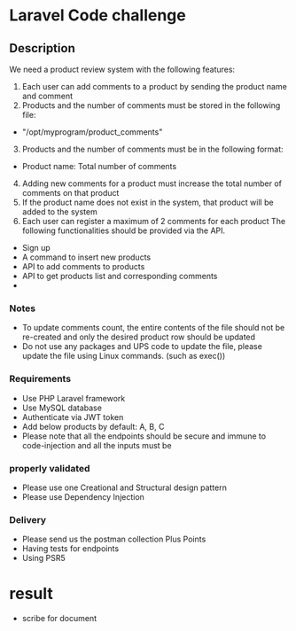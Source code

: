 # Laravel Code challenge

## Description

We need a product review system with the following features:

1. Each user can add comments to a product by sending the product name and comment
2. Products and the number of comments must be stored in the following file:

-   "/opt/myprogram/product_comments"

3. Products and the number of comments must be in the following format:

-   Product name: Total number of comments

4. Adding new comments for a product must increase the total number of comments on that product
5. If the product name does not exist in the system, that product will be added to the system
6. Each user can register a maximum of 2 comments for each product The following functionalities should be provided via the API.

-   Sign up
-   A command to insert new products
-   API to add comments to products
-   API to get products list and corresponding comments
-

### Notes

-   To update comments count, the entire contents of the file should not be re-created and only the desired product row should be updated
-   Do not use any packages and UPS code to update the file, please update the file using Linux commands. (such as exec())

### Requirements

-   Use PHP Laravel framework
-   Use MySQL database
-   Authenticate via JWT token
-   Add below products by default: A, B, C
-   Please note that all the endpoints should be secure and immune to code-injection and all the inputs must be

### properly validated

-   Please use one Creational and Structural design pattern
-   Please use Dependency Injection

### Delivery

-   Please send us the postman collection Plus Points
-   Having tests for endpoints
-   Using PSR5

# result

-   scribe for document
